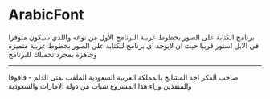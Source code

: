 ArabicFont
==========

برنامج الكتابة على الصور بخطوط عربية
البرنامج الأول من نوعه 
واللذي سيكون متوفرا في الابل استور  قريبا 
حيث ان لايوجد اي برنامج للكتابة على الصور بخطوط عربية متميزة وجاهزة بمجرد تحميلك للبرنامج 

------------------------
صاحب الفكر احد المشايخ بالمملكة العربية السعودية الملقب بفتى الدلم  - قاقوقا
والمنفذين وراء هذا المشروع شباب من دولة الامارات  والسعودية 
